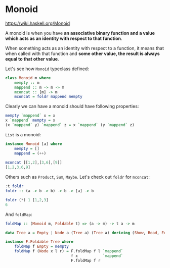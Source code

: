 # Monoid


https://wiki.haskell.org/Monoid

A monoid is when you have **an associative binary function and a value which acts as an identity with respect to that function**. 

When something acts as an identity with respect to a function, it means that when called with that function and **some other value, the result is always equal to that other value**. 

Let's see how `Monoid` typeclass defined:

```haskell
class Monoid m where  
    mempty :: m  
    mappend :: m -> m -> m  
    mconcat :: [m] -> m  
    mconcat = foldr mappend mempty 
```

Clearly we can have a monoid should have following properties:

```haskell
mempty `mappend` x = x
x `mappend` mempty = x
(x `mappend` y) `mappend` z = x `mappend` (y `mappend` z)
```

`List` is a monoid:

```haskell
instance Monoid [a] where  
    mempty = []  
    mappend = (++)
    
mconcat [[1,2],[3,6],[9]]  
[1,2,3,6,9]
```

Others such as `Product`, `Sum`, `Maybe`. Let's check out `foldr` for `mconcat`: 

```haskell
:t foldr  
foldr :: (a -> b -> b) -> b -> [a] -> b 

foldr (*) 1 [1,2,3]  
6
```

And `foldMap`:

```haskell
foldMap :: (Monoid m, Foldable t) => (a -> m) -> t a -> m 

data Tree a = Empty | Node a (Tree a) (Tree a) deriving (Show, Read, Eq)

instance F.Foldable Tree where  
    foldMap f Empty = mempty  
    foldMap f (Node x l r) = F.foldMap f l `mappend`  
                             f x           `mappend`  
                             F.foldMap f r
```